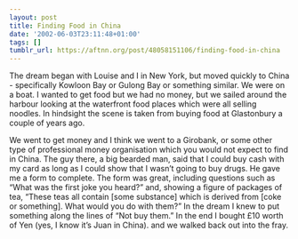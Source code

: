 ```yaml
---
layout: post
title: Finding Food in China
date: '2002-06-03T23:11:48+01:00'
tags: []
tumblr_url: https://aftnn.org/post/48058151106/finding-food-in-china
---
```

<p>The dream began with Louise and I in New York, but moved quickly to China - specifically Kowloon Bay or Gulong Bay or something similar. We were on a boat. I wanted to get food but we had no money, but we sailed around the harbour looking at the waterfront food places which were all selling noodles. In hindsight the scene is taken from buying food at Glastonbury a couple of years ago.</p>
<p>We went to get money and I think we went to a Girobank, or some other type of professional money organisation which you would not expect to find in China. The guy there, a big bearded man, said that I could buy cash with my card as long as I could show that I wasn&rsquo;t going to buy drugs. He gave me a form to complete. The form was great, including questions such as &ldquo;What was the first joke you heard?&rdquo; and, showing a figure of packages of tea, &ldquo;These teas all contain [some substance] which is derived from [coke or something]. What would you do with them?&rdquo; In the dream I knew to put something along the lines of &ldquo;Not buy them.&rdquo; In the end I bought £10 worth of Yen (yes, I know it&rsquo;s Juan in China). and we walked back out into the fray.</p>
